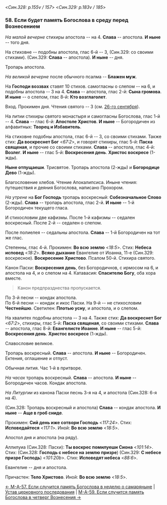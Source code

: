 
<*Син.328: p.155v / 157*>
<*Син.329: p.183v / 185*>

### 58. Если будет память Богослова в среду перед Вознесением

*На малой вечерне* стихиры апостола -- на 4.
**Слава** -- апостола.
**И ныне** -- того дня. 

На стиховне -- подобны апостола, глас 6-й -- 3, (Син.329: со своими стихами).
(Син.329: **Слава** -- апостола). 
**И ныне** -- дня. 

Тропарь апостола. 

*На великой вечерне* после обычного псалма -- **Блажен муж**. 

На **Господи воззвах** ставят 10 стихов. 
самогласны о слепом -- на 6, 
и подобны апостола -- 3 на 4.
**Слава** -- апостола, глас 2-й: **Сына громова**.
**И ныне** -- о слепом, глас 8-й: **Кто возглаголет**.

Вход. Прокимен дня. Чтения святого -- 3 (см. [26-го сентября](../../../09_september/09_26_SAB.ru.md)). 

На литии стихиры святого монастыря и самогласны Богослова, глас 1-й -- 4.
**Слава** -- глас 6-й: **Апостоле Христов**. 
**И ныне** -- Богородичен из алфавитных: **Творец и Избавитель**. 

На стиховне подобны апостола, глас 6-й -- 3, со своими стихами.
Также стих: **Да воскреснет Бог** <*67:2*>, и говорят стихиры, глас 5-й: **Пасха священая**, 
и прочие со своими стихами.
**Слава** -- апостола, глас 4-й: **Возлег**. 
**И ныне** -- глас 5-й: **Воскресения день**. 
**Христос воскресе** (1-жды).

**Ныне отпущаеши**. 
Трисвятое.
Тропарь апостола (2-жды) и **Богородице Дево** (1-жды).

Благословение хлебов. 
Чтение Апокалипсиса. 
Иныне чтения: путешествия и деяния Богослова, написано Прохором.

*На утрене* на **Бог Господь** тропарь воскресный: **Собезначальное Слово** (2-жды). 
**Слава** -- тропарь апостола, глас 2-й. 
**И ныне** -- 1-й Богородичен текущего гласа. 

И стихословим две кафизмы.
После 1-й кафизмы -- седален воскресный. 
После 2-й -- седален о слепом.

После полиелея -- седальны апостола. 
**Слава** -- 1-й Богородичен на тот же глас.

Степенны, глас 4-й.
Прокимен: **Во всю землю** <*18:5*>. 
Стих: **Небеса исповед** <*18:2*>.
**Всяко дыхание**
Евангелие от Иоанна, 11-е (Син.329: воскресное). 
**Воскресение Христово**. 
Псалом 50-й.
Стихира святого. 

Канон Пасхи: **Воскресения день**, без Богородичнов, с ирмосом на 6, 
и апостола на 4, и о слепом на 4. 
Катавасия: **Спасителю Богу**, оба хора вместе.

> Канон предпразднества пропускается.

По 3-й песни -- кондак апостола.  
По 6-й песни -- кондак и икос Пасхи. 
На 9-й -- не стихословим **Честнейшю**. 
Светилен: **Плотью усну**, и апостола, и о слепом. 

На хвалитех подобны апостола -- 3 на 4. 
Также стих: **Да воскреснет Бог** <*67:2*>, стихиры, глас 5-й: **Пасха священая**,
со своими стихами.
**Слава** -- апостола, глас 8-й: **Евангелисте Иоанне**. 
**И ныне** -- глас 5-й: **Воскресения день**.
**Христос воскресе** (1-жды).

Славословие великое. 

Тропарь воскресный. **Слава** -- апостола. **И ныне** -- Богородичен. 
Ектения, оглашение и отпуст.

Обычная лития. Час 1-й в притворе.

*На часах* тропарь воскресный. **Слава** -- апостола. **И ныне** -- Богородичен часов. 
Кондак апостола. 

*На Литургии* из канона Пасхи песнь 3-я на 4, 
и апостола (Син.328: 6-я на 4).

(Син.328: Тропарь воскресный и апостола)
**Слава** -- кондак апостола. 
**И ныне** -- **Аще в гроб сниде**. 

Прокимен: **Сий день иже сотвори Господь** <*117:24*>.
Стих: **Исповедайтеся** <*117:1*>. 
Иной: **Во всю землю** <*18:5*>.

Апостол дня и апостола (на ряду). 

Аллилуиа (Син.328: Пасхи): **Ты воскрес помилуеши Сиона** <*101:14*>.
Стих: (Син.328: **Господь с небесе на землю призре**) 
(Син.329: **С небесе призре Господь**) <*101:20b*>.
Стих: **Исповедят небеса** <*88:6*>.

Евангелие -- дня и апостола. 

Причастен: **Тело Христово**. 
Иной: **Во всю землю** <*18:5*>.

[← М-A-57. Если случится память Богослова в неделю о самаряныне](m_a_057.md)
| [Устав церковного последования](README.md)
| [М-A-59. Если случится память Богослова в четверг Вознесения →](m_a_059.md)
